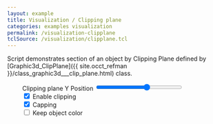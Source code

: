 ```yaml
---
layout: example
title: Visualization / Clipping plane
categories: examples visualization
permalink: /visualization-clipplane
tclSource: /visualization/clipplane.tcl
---
```


Script demonstrates section of an object by Clipping Plane defined by [Graphic3d_ClipPlane]({{ site.occt_refman }}/class_graphic3d___clip_plane.html) class.

<div style="margin-left: 35px">
  <label>Clipping plane Y Position
  <input type="range" min="-150" max="0" value="-60" class="slider" id="occClipRangeId" style="width: 200px">
  </label>

  <br>
  <input type="checkbox" id="occClippingId" checked>
  <label for="occClippingId">Enable clipping</label>

  <br>
  <input type="checkbox" id="occCappingId" checked>
  <label for="occCappingId">Capping</label>

  <br>
  <input type="checkbox" id="occKeepObjMatId">
  <label for="occKeepObjMatId">Keep object color</label>
</div>


<script>
document.getElementById ("occClipRangeId").oninput = function()
{
  DRAWEXE.terminalPasteScript ("vclipplane c -equation 0 1 0 " + this.value);
}
document.getElementById ("occClippingId").onchange = function()
{
  DRAWEXE.terminalPasteScript ("vclipplane c " + (this.checked ? "-set" : "-unset"));
}
document.getElementById ("occCappingId").onchange = function()
{
  DRAWEXE.terminalPasteScript ("vclipplane c -capping " + (this.checked ? "1" : "0"));
}
document.getElementById ("occKeepObjMatId").onchange = function()
{
  DRAWEXE.terminalPasteScript ("vclipplane c -useObjMaterial " + (this.checked ? "1" : "0"));
}
</script>

